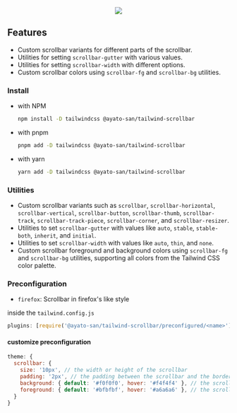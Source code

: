 <p align="center">
  <img src="https://github.com/user-attachments/assets/8cafb40e-4d62-4c38-babe-82e44449496d">
</p>

## Features

- Custom scrollbar variants for different parts of the scrollbar.
- Utilities for setting `scrollbar-gutter` with various values.
- Utilities for setting `scrollbar-width` with different options.
- Custom scrollbar colors using `scrollbar-fg` and `scrollbar-bg` utilities.

### Install

- with NPM

  ```bash
  npm install -D tailwindcss @ayato-san/tailwind-scrollbar
  ```

- with pnpm

  ```bash
  pnpm add -D tailwindcss @ayato-san/tailwind-scrollbar
  ```

- with yarn
  ```bash
  yarn add -D tailwindcss @ayato-san/tailwind-scrollbar
  ```

### Utilities

- Custom scrollbar variants such as `scrollbar`, `scrollbar-horizontal`, `scrollbar-vertical`, `scrollbar-button`, `scrollbar-thumb`, `scrollbar-track`, `scrollbar-track-piece`, `scrollbar-corner`, and `scrollbar-resizer`.
- Utilities to set `scrollbar-gutter` with values like `auto`, `stable`, `stable-both`, `inherit`, and `initial`.
- Utilities to set `scrollbar-width` with values like `auto`, `thin`, and `none`.
- Custom scrollbar foreground and background colors using `scrollbar-fg` and `scrollbar-bg` utilities, supporting all colors from the Tailwind CSS color palette.

### Preconfiguration

- `firefox`: Scrollbar in firefox's like style

inside the `tailwind.config.js`

```js
plugins: [require('@ayato-san/tailwind-scrollbar/preconfigured/<name>')]
```

#### customize preconfiguration

```js
theme: {
  scrollbar: {
    size: '10px', // the width or height of the scrollbar
    padding: '2px', // the padding between the scrollbar and the border
    background: { default: '#f0f0f0', hover: '#f4f4f4' }, // the scrollbar tack color
    foreground: { default: '#bfbfbf', hover: '#a6a6a6' }, // the scrollbar thumb color
  }
}
```
